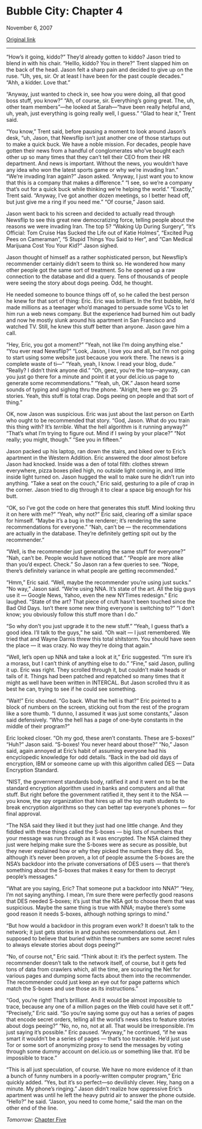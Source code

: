 Bubble City: Chapter 4
======================

November 6, 2007

[Original link](http://www.aaronsw.com/weblog/bubblecity4)

* * * * *

“How’s it going, kiddo?” They’d already gotten to kiddo? Jason tried to
blend in with his chair. “Helllo, kiddo? You in there?” Trent slapped
him on the back of the head. Jason felt a sharp pain and decided to give
up on the ruse. “Uh, yes, sir. Or at least I have been for the past
couple decades.” “Ahh, a kidder. Love that.”

“Anyway, just wanted to check in, see how you were doing, all that good
boss stuff, you know?” “Ah, of course, sir. Everything’s going great.
The, uh, other team members”—he looked at Sarah—“have been really
helpful and, uh, yeah, just everything is going really well, I guess.”
“Glad to hear it,” Trent said.

“You know,” Trent said, before pausing a moment to look around Jason’s
desk, “uh, Jason, that Newsflip isn’t just another one of those startups
out to make a quick buck. We have a noble mission. For decades, people
have gotten their news from a handful of conglomerates who’ve bought
each other up so many times that they can’t tell their CEO from their HR
department. And news is important. Without the news, you wouldn’t have
any idea who won the latest sports game or why we’re invading Iran.”
“We’re invading Iran again?” Jason asked. “Anyway, I just want you to
know that this is a company that makes a difference.” “I see, so we’re a
company that’s out for a quick buck while thinking we’re helping the
world.” “Exactly,” Trent said. “Anyway, I’ve got another dozen meetings,
so I better head off, but just give me a ring if you need me.” “Of
course,” Jason said.

Jason went back to his screen and decided to actually read through
Newsflip to see this great new democratizing force, telling people about
the reasons we were invading Iran. The top 5? “Waking Up During
Surgery”, “It’s Official: Tom Cruise Has Sucked the Life out of Katie
Holmes”, “Excited Pug Pees on Cameraman”, “5 Stupid Things You Said to
Her”, and “Can Medical Marijuana Cost You Your Kid?” Jason sighed.

Jason thought of himself as a rather sophisticated person, but
Newsflip’s recommender certainly didn’t seem to think so. He wondered
how many other people got the same sort of treatment. So he opened up a
raw connection to the database and did a query. Tens of thousands of
people were seeing the story about dogs peeing. Odd, he thought.

He needed someone to bounce things off of, so he called the best person
he knew for that sort of thing: Eric. Eric was brilliant. In the first
bubble, he’d made millions as a teenager who’d managed to persuade some
VCs to let him run a web news company. But the experience had burned him
out badly and now he mostly slunk around his apartment in San Francisco
and watched TV. Still, he knew this stuff better than anyone. Jason gave
him a call.

“Hey, Eric, you got a moment?” “Yeah, not like I’m doing anything else.”
“You ever read Newsflip?” “Look, Jason, I love you and all, but I’m not
going to start using some website just because you work there. The news
is a complete waste of ti—” “Yeah, yeah, I know. I read your blog,
dude.” “Really? I didn’t think anyone did.” “Oh, geez, you’re the
top—anyway, can you just go there for a minute and point it at your
del.icio.us page to generate some recommendations.” “Yeah, uh, OK.”
Jason heard some sounds of typing and sighing thru the phone. “Alright,
here we go: 25 stories. Yeah, this stuff is total crap. Dogs peeing on
people and that sort of thing.”

OK, now Jason was suspicious. Eric was just about the last person on
Earth who ought to be recommended that story. “God, Jason. What do you
train this thing with? It’s *terrible*. What the hell algorithm is it
running anyway?” “That’s what I’m trying to figure out. Mind if I swing
by your place?” “Not really; you might, though.” “See you in fifteen.”

Jason packed up his laptop, ran down the stairs, and biked over to
Eric’s apartment in the Western Addition. Eric answered the door almost
before Jason had knocked. Inside was a den of total filth: clothes
strewn everywhere, pizza boxes piled high, no outside light coming in,
and little inside light turned on. Jason hugged the wall to make sure he
didn’t run into anything. “Take a seat on the couch,” Eric said,
gesturing to a pile of crap in the corner. Jason tried to dig through it
to clear a space big enough for his butt.

“OK, so I’ve got the code on here that generates this stuff. Mind
looking thru it on here with me?” “Yeah, why not?” Eric said, clearing
off a similar space for himself. “Maybe it’s a bug in the renderer; it’s
rendering the same recommendations for everyone.” “Nah, can’t be — the
recommendations are actually in the database. They’re definitely getting
spit out by the recommender.”

“Well, is the recommender just generating the same stuff for everyone?”
“Nah, can’t be. People would have noticed that.” “People are more alike
than you’d expect. Check.” So Jason ran a few queries to see. “Nope,
there’s definitely variance in what people are getting recommended.”

“Hmm,” Eric said. “Well, maybe the recommender you’re using just sucks.”
“No way,” Jason said. “We’re using NNA. It’s state of the art. All the
big guys use it — Google News, Yahoo, even the new NYTimes redesign.”
Eric laughed. “State of the art? That piece of cruft hasn’t been touched
since the Bad Old Days. Isn’t there some new thing everyone is switching
to?” “I don’t know; you obviously follow this stuff more than I do.”

“So why don’t you just upgrade it to the new stuff.” “Yeah, I guess
that’s a good idea. I’ll talk to the guys,” he said. “Oh wait — I just
remembered. We tried that and Wayne Darnis threw this total shitstorm.
You should have seen the place — it was crazy. No way they’re doing that
again.”

“Well, let’s open up NNA and take a look at it,” Eric suggested. “I’m
sure it’s a morass, but I can’t think of anything else to do.” “Fine,”
said Jason, pulling it up. Eric was right. They scrolled through it, but
couldn’t make heads or tails of it. Things had been patched and
repatched so many times that it might as well have been written in
INTERCAL. But Jason scrolled thru it as best he can, trying to see if he
could see something.

“Wait!” Eric shouted. “Go back. What the hell is that?” Eric pointed to
a block of numbers on the screen, sticking out from the rest of the
program like a sore thumb. “I dunno, I assumed it was just some
constants,” Jason said defensively. “Who the hell has a page of one-byte
constants in the middle of their program?”

Eric looked closer. “Oh my god, these aren’t constants. These are
S-boxes!” “Huh?” Jason said. “S-boxes! You never heard about those?”
“No,” Jason said, again annoyed at Eric’s habit of assuming everyone had
his encyclopedic knowledge for odd details. “Back in the bad old days of
encryption, IBM or someone came up with this algorithm called DES — Data
Encryption Standard.

“NIST, the government standards body, ratified it and it went on to be
the standard encryption algorithm used in banks and computers and all
that stuff. But right before the government ratified it, they sent it to
the NSA — you know, the spy organization that hires up all the top math
students to break encryption algorithms so they can better tap
everyone’s phones — for final approval.

“The NSA said they liked it but they just had one little change. And
they fiddled with these things called the S-boxes — big lists of numbers
that your message was run through as it was encrypted. The NSA claimed
they just were helping make sure the S-boxes were as secure as possible,
but they never explained how or why they picked the numbers they did.
So, although it’s never been proven, a lot of people assume the S-boxes
are the NSA’s backdoor into the private conversations of DES users —
that there’s something about the S-boxes that makes it easy for them to
decrypt people’s messages.”

“What are you saying, Eric? That someone put a backdoor into NNA?” “Hey,
I’m not saying anything. I mean, I’m sure there were perfectly good
reasons that DES needed S-boxes; it’s just that the NSA got to choose
them that was suspicious. Maybe the same thing is true with NNA; maybe
there’s some good reason it needs S-boxes, although nothing springs to
mind.”

“But how would a backdoor in this program even work? It doesn’t talk to
the network; it just gets stories in and pushes recommendations out. Am
I supposed to believe that buried within these numbers are some secret
rules to always elevate stories about dogs peeing?”

“No, of course not,” Eric said. “Think about it: it’s the perfect
system. The recommender doesn’t talk to the network itself, of course,
but it gets fed tons of data from crawlers which, all the time, are
scouring the Net for various pages and dumping some facts about them
into the recommender. The recommender could just keep an eye out for
page patterns which match the S-boxes and use those as its
instructions.”

“God, you’re right! That’s brilliant. And it would be almost impossible
to trace, because any one of a million pages on the Web could have set
it off.” “Precisely,” Eric said. “So you’re saying some guy out has a
series of pages that encode secret orders, telling all the world’s news
sites to feature stories about dogs peeing?” “No, no, no, not at all.
That would be irresponsible. I’m just saying it’s possible.” Eric
paused. “Anyway,” he continued, “if he was smart it wouldn’t be a series
of pages — that’s too traceable. He’d just use Tor or some sort of
anonymizing proxy to send the messages by voting through some dummy
account on del.icio.us or something like that. It’d be impossible to
trace.”

“This is all just speculation, of course. We have no more evidence of it
than a bunch of funny numbers in a poorly-written computer program,”
Eric quickly added. “Yes, but it’s so perfect—so devilishly clever. Hey,
hang on a minute. My phone’s ringing.” Jason didn’t realize how
oppressive Eric’s apartment was until he left the heavy putrid air to
answer the phone outside. “Hello?” he said. “Jason, you need to come
home,” said the man on the other end of the line.

*Tomorrow:* [Chapter Five](http://aaronsw.com/weblog/bubblecity5)
